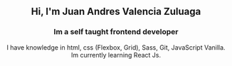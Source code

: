 <h2 align="center"> Hi, I'm Juan Andres Valencia Zuluaga </h2>
<h3 align="center"><strong>Im a self taught frontend developer</strong></h3>
<p align="center"> I have knowledge in html, css (Flexbox, Grid), Sass, Git, JavaScript Vanilla. Im currently learning React Js. </p>



